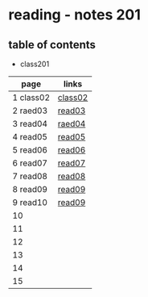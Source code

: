 # reading - notes 201

## table of contents
- class201

page | links
---- | -----
1 class02| [class02](https://abu-al3ees.github.io/reading-notes201/class02)
2 raed03| [read03](https://abu-al3ees.github.io/reading-notes201/raed03)
3 read04| [raed04](https://abu-al3ees.github.io/reading-notes201/read04)
4 read05| [read05](https://abu-al3ees.github.io/reading-notes201/read05)
5 read06| [read06](https://abu-al3ees.github.io/reading-notes201/read06)
6 read07| [read07](https://abu-al3ees.github.io/reading-notes201/read07)
7  read08| [read08](https://abu-al3ees.github.io/reading-notes201/read08)
8  read09| [read09](https://abu-al3ees.github.io/reading-notes201/read09)
9  read10| [read09](https://abu-al3ees.github.io/reading-notes201/read10)
10 | 
11 | 
12 | 
13 | 
14 |
15 | 
